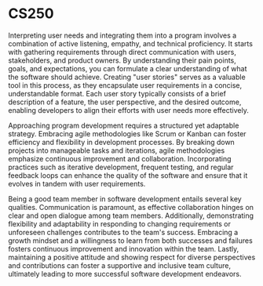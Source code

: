 # CS250
Interpreting user needs and integrating them into a program involves a combination of active listening, empathy, and technical proficiency. It starts with gathering requirements through direct communication with users, stakeholders, and product owners. By understanding their pain points, goals, and expectations, you can formulate a clear understanding of what the software should achieve. Creating "user stories" serves as a valuable tool in this process, as they encapsulate user requirements in a concise, understandable format. Each user story typically consists of a brief description of a feature, the user perspective, and the desired outcome, enabling developers to align their efforts with user needs more effectively.

Approaching program development requires a structured yet adaptable strategy. Embracing agile methodologies like Scrum or Kanban can foster efficiency and flexibility in development processes. By breaking down projects into manageable tasks and iterations, agile methodologies emphasize continuous improvement and collaboration. Incorporating practices such as iterative development, frequent testing, and regular feedback loops can enhance the quality of the software and ensure that it evolves in tandem with user requirements.

Being a good team member in software development entails several key qualities. Communication is paramount, as effective collaboration hinges on clear and open dialogue among team members. Additionally, demonstrating flexibility and adaptability in responding to changing requirements or unforeseen challenges contributes to the team's success. Embracing a growth mindset and a willingness to learn from both successes and failures fosters continuous improvement and innovation within the team. Lastly, maintaining a positive attitude and showing respect for diverse perspectives and contributions can foster a supportive and inclusive team culture, ultimately leading to more successful software development endeavors.
